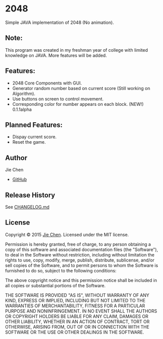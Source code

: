 # 2048
Simple JAVA implementation of 2048 (No animation).


Note:
-----
This program was created in my freshman year of college with limited knowledge on JAVA. More features will be added.

Features:
-----------------
 - 2048 Core Components with GUI. 
 - Generator random number based on current score (Still working on Algorithm). 
 - Use buttons on screen to control movement.
 - Corresponding color for number appears on each block. (NEW!) 0.1.1alpha

Planned Features:
-----------------
 - Dispay current score.
 - Reset the game.

Author
------
Jie Chen
 - [GitHub](https://github.com/JChenByte) 


Release History
---------------
See [CHANGELOG.md](https://github.com/JChenByte/2048/blob/master/CHANGELOG.md)

License
-------
Copyright © 2015 [Jie Chen](https://github.com/JChenByte). Licensed under the MIT license.

Permission is hereby granted, free of charge, to any person obtaining a copy
of this software and associated documentation files (the "Software"), to deal
in the Software without restriction, including without limitation the rights
to use, copy, modify, merge, publish, distribute, sublicense, and/or sell
copies of the Software, and to permit persons to whom the Software is
furnished to do so, subject to the following conditions:

The above copyright notice and this permission notice shall be included in
all copies or substantial portions of the Software.

THE SOFTWARE IS PROVIDED "AS IS", WITHOUT WARRANTY OF ANY KIND, EXPRESS OR
IMPLIED, INCLUDING BUT NOT LIMITED TO THE WARRANTIES OF MERCHANTABILITY,
FITNESS FOR A PARTICULAR PURPOSE AND NONINFRINGEMENT. IN NO EVENT SHALL THE
AUTHORS OR COPYRIGHT HOLDERS BE LIABLE FOR ANY CLAIM, DAMAGES OR OTHER
LIABILITY, WHETHER IN AN ACTION OF CONTRACT, TORT OR OTHERWISE, ARISING FROM,
OUT OF OR IN CONNECTION WITH THE SOFTWARE OR THE USE OR OTHER DEALINGS IN
THE SOFTWARE.
